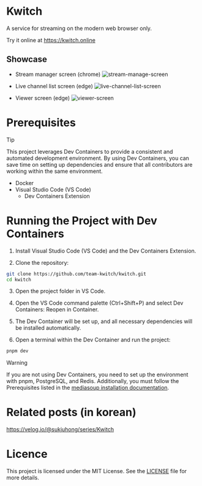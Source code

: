 # Kwitch
A service for streaming on the modern web browser only.

Try it online at https://kwitch.online

## Showcase
- Stream manager screen (chrome)
  ![stream-manage-screen](https://github.com/user-attachments/assets/57bfa474-caa4-4c49-8237-308a4d876f8b)

- Live channel list screen (edge)
  ![live-channel-list-screen](https://github.com/user-attachments/assets/e050ed3c-82f5-4e80-a1fc-bb23548b5189)

- Viewer screen (edge)
  ![viewer-screen](https://github.com/user-attachments/assets/3a539008-387f-4ade-857e-368d252d9fe8)

# Prerequisites
> [!TIP]
> This project leverages Dev Containers to provide a consistent and automated development environment. By using Dev Containers, you can save time on setting up dependencies and ensure that all contributors are working within the same environment.

- Docker
- Visual Studio Code (VS Code)
  - Dev Containers Extension

# Running the Project with Dev Containers
1. Install Visual Studio Code (VS Code) and the Dev Containers Extension.

2. Clone the repository:
```bash
git clone https://github.com/team-kwitch/kwitch.git
cd kwitch
```

3. Open the project folder in VS Code.

4. Open the VS Code command palette (Ctrl+Shift+P) and select Dev Containers: Reopen in Container.

5. The Dev Container will be set up, and all necessary dependencies will be installed automatically.

6. Open a terminal within the Dev Container and run the project:
```bash
pnpm dev
```

> [!WARNING]
> If you are not using Dev Containers, you need to set up the environment with pnpm, PostgreSQL, and Redis. Additionally, you must follow the Prerequisites listed in the [mediasoup installation documentation](https://mediasoup.org/documentation/v3/mediasoup/installation/).

# Related posts (in korean)
https://velog.io/@sukjuhong/series/Kwitch

# Licence
This project is licensed under the MIT License. See the [LICENSE](./LICENCE) file for more details.
